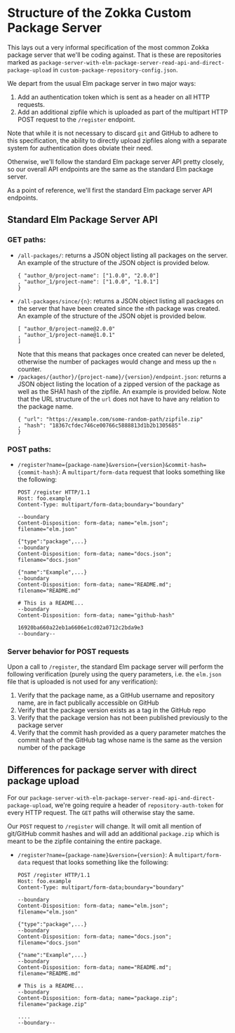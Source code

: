# Structure of the Zokka Custom Package Server

This lays out a very informal specification of the most common Zokka package
server that we'll be coding against. That is these are repositories marked as
`package-server-with-elm-package-server-read-api-and-direct-package-upload` in
`custom-package-repository-config.json`.

We depart from the usual Elm package server in two major ways:

1. Add an authentication token which is sent as a header on all HTTP requests.
2. Add an additional zipfile which is uploaded as part of the multipart HTTP
   POST request to the `/register` endpoint.

Note that while it is not necessary to discard `git` and GitHub to adhere to
this specification, the ability to directly upload zipfiles along with a
separate system for authentication does obviate their need.

Otherwise, we'll follow the standard Elm package server API pretty closely, so
our overall API endpoints are the same as the standard Elm package server.

As a point of reference, we'll first the standard Elm package server API
endpoints.

## Standard Elm Package Server API

### GET paths:

+ `/all-packages/`: returns a JSON object listing all packages on the server.
  An example of the structure of the JSON object is provided below.
  ```
  { "author_0/project-name": ["1.0.0", "2.0.0"]
  , "author_1/project-name": ["1.0.0", "1.0.1"]
  }
  ```
+ `/all-packages/since/{n}`: returns a JSON object listing all packages on the
  server that have been created since the `n`th package was created. An example
  of the structure of the JSON objet is provided below.
  ```
  [ "author_0/project-name@2.0.0"
  , "author_1/project-name@1.0.1"
  ]
  ```
  Note that this means that packages once created can never be deleted,
  otherwise the number of packages would change and mess up the `n` counter.
+ `/packages/{author}/{project-name}/{version}/endpoint.json`: returns a JSON
  object listing the location of a zipped version of the package as well as the
  SHA1 hash of the zipfile. An example is provided below. Note that the
  URL structure of the `url` does not have to have any relation to the package
  name.
  ```
  { "url": "https://example.com/some-random-path/zipfile.zip"
  , "hash": "18367cfdec746ce00766c5888813d1b2b1305685"
  }
  ```

### POST paths:

+ `/register?name={package-name}&version={version}&commit-hash={commit-hash}`: A
  `multipart/form-data` request that looks something like the following:
  ```
  POST /register HTTP/1.1
  Host: foo.example
  Content-Type: multipart/form-data;boundary="boundary"

  --boundary
  Content-Disposition: form-data; name="elm.json"; filename="elm.json"

  {"type":"package",...}
  --boundary
  Content-Disposition: form-data; name="docs.json"; filename="docs.json"

  {"name":"Example",...}
  --boundary
  Content-Disposition: form-data; name="README.md"; filename="README.md"

  # This is a README...
  --boundary
  Content-Disposition: form-data; name="github-hash"

  16920ba660a22eb1a6606e1cd02a0712c2bda9e3
  --boundary--
  ```

### Server behavior for POST requests

Upon a call to `/register`, the standard Elm package server will perform the
following verification (purely using the query parameters, i.e. the `elm.json`
file that is uploaded is not used for any verification):
1. Verify that the package name, as a GitHub username and repository name, are
   in fact publically accessible on GitHub
2. Verify that the package version exists as a tag in the GitHub repo
3. Verify that the package version has not been published previously to the
   package server
4. Verify that the commit hash provided as a query parameter matches the commit
   hash of the GitHub tag whose name is the same as the version number of the
   package

## Differences for package server with direct package upload

For our
`package-server-with-elm-package-server-read-api-and-direct-package-upload`,
we're going require a header of `repository-auth-token` for every HTTP request.
The `GET` paths will otherwise stay the same.

Our `POST` request to `/register` will change. It will omit all mention of
git/GitHub commit hashes and will add an additional `package.zip` which is meant
to be the zipfile containing the entire package.

+ `/register?name={package-name}&version={version}`: A
  `multipart/form-data` request that looks something like the following:
  ```
  POST /register HTTP/1.1
  Host: foo.example
  Content-Type: multipart/form-data;boundary="boundary"

  --boundary
  Content-Disposition: form-data; name="elm.json"; filename="elm.json"

  {"type":"package",...}
  --boundary
  Content-Disposition: form-data; name="docs.json"; filename="docs.json"

  {"name":"Example",...}
  --boundary
  Content-Disposition: form-data; name="README.md"; filename="README.md"

  # This is a README...
  --boundary
  Content-Disposition: form-data; name="package.zip"; filename="package.zip"

  ....
  --boundary--
  ```

